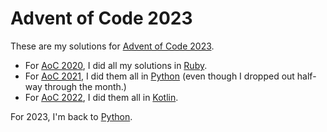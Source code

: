 # Advent of Code 2023

These are my solutions for [Advent of Code 2023](https://adventofcode.com).

* For [AoC 2020](https://github.com/joeygibson/adventofcode2020), I did all my solutions in [Ruby](https://www.ruby-lang.org/en/). 
* For [AoC 2021](https://github.com/joeygibson/adventofcode2021), I did them all in [Python](https://www.python.org) (even though I
dropped out half-way through the month.)
* For [AoC 2022](https://github.com/joeygibson/adventofcode2022), I did them all in [Kotlin](https://kotlinlang.org). 

For 2023, I'm back to [Python](https://www.python.org).
